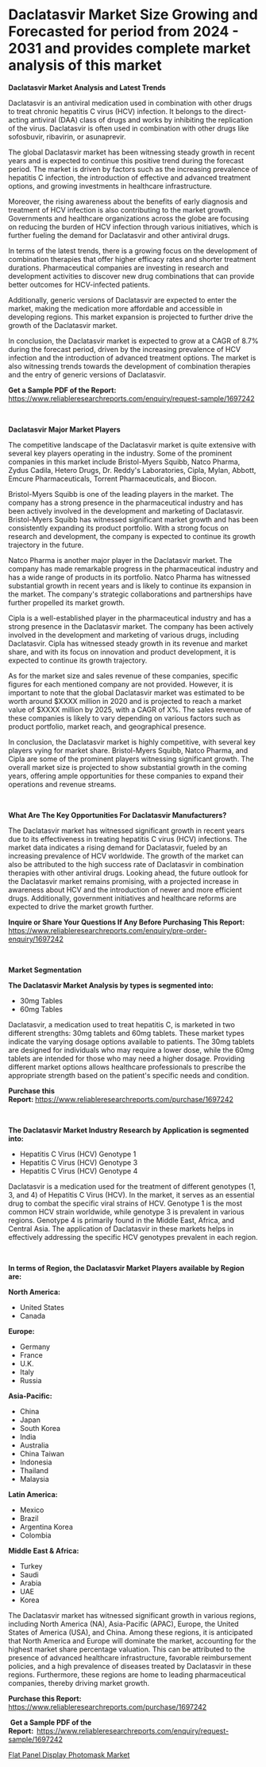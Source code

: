 <p><h1>Daclatasvir Market Size Growing and Forecasted for period from 2024 - 2031 and provides complete market analysis of this market</h1></p><p><strong>Daclatasvir Market Analysis and Latest Trends</strong></p>
<p><p>Daclatasvir is an antiviral medication used in combination with other drugs to treat chronic hepatitis C virus (HCV) infection. It belongs to the direct-acting antiviral (DAA) class of drugs and works by inhibiting the replication of the virus. Daclatasvir is often used in combination with other drugs like sofosbuvir, ribavirin, or asunaprevir.</p><p>The global Daclatasvir market has been witnessing steady growth in recent years and is expected to continue this positive trend during the forecast period. The market is driven by factors such as the increasing prevalence of hepatitis C infection, the introduction of effective and advanced treatment options, and growing investments in healthcare infrastructure.</p><p>Moreover, the rising awareness about the benefits of early diagnosis and treatment of HCV infection is also contributing to the market growth. Governments and healthcare organizations across the globe are focusing on reducing the burden of HCV infection through various initiatives, which is further fueling the demand for Daclatasvir and other antiviral drugs.</p><p>In terms of the latest trends, there is a growing focus on the development of combination therapies that offer higher efficacy rates and shorter treatment durations. Pharmaceutical companies are investing in research and development activities to discover new drug combinations that can provide better outcomes for HCV-infected patients.</p><p>Additionally, generic versions of Daclatasvir are expected to enter the market, making the medication more affordable and accessible in developing regions. This market expansion is projected to further drive the growth of the Daclatasvir market.</p><p>In conclusion, the Daclatasvir market is expected to grow at a CAGR of 8.7% during the forecast period, driven by the increasing prevalence of HCV infection and the introduction of advanced treatment options. The market is also witnessing trends towards the development of combination therapies and the entry of generic versions of Daclatasvir.</p></p>
<p><strong>Get a Sample PDF of the Report:&nbsp;</strong> <a href="https://www.reliableresearchreports.com/enquiry/request-sample/1697242">https://www.reliableresearchreports.com/enquiry/request-sample/1697242</a></p>
<p>&nbsp;</p>
<p><strong>Daclatasvir Major Market Players</strong></p>
<p><p>The competitive landscape of the Daclatasvir market is quite extensive with several key players operating in the industry. Some of the prominent companies in this market include Bristol-Myers Squibb, Natco Pharma, Zydus Cadila, Hetero Drugs, Dr. Reddy's Laboratories, Cipla, Mylan, Abbott, Emcure Pharmaceuticals, Torrent Pharmaceuticals, and Biocon.</p><p>Bristol-Myers Squibb is one of the leading players in the market. The company has a strong presence in the pharmaceutical industry and has been actively involved in the development and marketing of Daclatasvir. Bristol-Myers Squibb has witnessed significant market growth and has been consistently expanding its product portfolio. With a strong focus on research and development, the company is expected to continue its growth trajectory in the future.</p><p>Natco Pharma is another major player in the Daclatasvir market. The company has made remarkable progress in the pharmaceutical industry and has a wide range of products in its portfolio. Natco Pharma has witnessed substantial growth in recent years and is likely to continue its expansion in the market. The company's strategic collaborations and partnerships have further propelled its market growth.</p><p>Cipla is a well-established player in the pharmaceutical industry and has a strong presence in the Daclatasvir market. The company has been actively involved in the development and marketing of various drugs, including Daclatasvir. Cipla has witnessed steady growth in its revenue and market share, and with its focus on innovation and product development, it is expected to continue its growth trajectory.</p><p>As for the market size and sales revenue of these companies, specific figures for each mentioned company are not provided. However, it is important to note that the global Daclatasvir market was estimated to be worth around $XXXX million in 2020 and is projected to reach a market value of $XXXX million by 2025, with a CAGR of X%. The sales revenue of these companies is likely to vary depending on various factors such as product portfolio, market reach, and geographical presence.</p><p>In conclusion, the Daclatasvir market is highly competitive, with several key players vying for market share. Bristol-Myers Squibb, Natco Pharma, and Cipla are some of the prominent players witnessing significant growth. The overall market size is projected to show substantial growth in the coming years, offering ample opportunities for these companies to expand their operations and revenue streams.</p></p>
<p>&nbsp;</p>
<p><strong>What Are The Key Opportunities For Daclatasvir Manufacturers?</strong></p>
<p><p>The Daclatasvir market has witnessed significant growth in recent years due to its effectiveness in treating hepatitis C virus (HCV) infections. The market data indicates a rising demand for Daclatasvir, fueled by an increasing prevalence of HCV worldwide. The growth of the market can also be attributed to the high success rate of Daclatasvir in combination therapies with other antiviral drugs. Looking ahead, the future outlook for the Daclatasvir market remains promising, with a projected increase in awareness about HCV and the introduction of newer and more efficient drugs. Additionally, government initiatives and healthcare reforms are expected to drive the market growth further.</p></p>
<p><strong>Inquire or Share Your Questions If Any Before Purchasing This Report:</strong> <a href="https://www.reliableresearchreports.com/enquiry/pre-order-enquiry/1697242">https://www.reliableresearchreports.com/enquiry/pre-order-enquiry/1697242</a></p>
<p>&nbsp;</p>
<p><strong>Market Segmentation</strong></p>
<p><strong>The Daclatasvir Market Analysis by types is segmented into:</strong></p>
<p><ul><li>30mg Tables</li><li>60mg Tables</li></ul></p>
<p><p>Daclatasvir, a medication used to treat hepatitis C, is marketed in two different strengths: 30mg tablets and 60mg tablets. These market types indicate the varying dosage options available to patients. The 30mg tablets are designed for individuals who may require a lower dose, while the 60mg tablets are intended for those who may need a higher dosage. Providing different market options allows healthcare professionals to prescribe the appropriate strength based on the patient's specific needs and condition.</p></p>
<p><strong>Purchase this Report:&nbsp;</strong><a href="https://www.reliableresearchreports.com/purchase/1697242">https://www.reliableresearchreports.com/purchase/1697242</a></p>
<p>&nbsp;</p>
<p><strong>The Daclatasvir Market Industry Research by Application is segmented into:</strong></p>
<p><ul><li>Hepatitis C Virus (HCV) Genotype 1</li><li>Hepatitis C Virus (HCV) Genotype 3</li><li>Hepatitis C Virus (HCV) Genotype 4</li></ul></p>
<p><p>Daclatasvir is a medication used for the treatment of different genotypes (1, 3, and 4) of Hepatitis C Virus (HCV). In the market, it serves as an essential drug to combat the specific viral strains of HCV. Genotype 1 is the most common HCV strain worldwide, while genotype 3 is prevalent in various regions. Genotype 4 is primarily found in the Middle East, Africa, and Central Asia. The application of Daclatasvir in these markets helps in effectively addressing the specific HCV genotypes prevalent in each region.</p></p>
<p>&nbsp;</p>
<p><strong>In terms of Region, the Daclatasvir Market Players available by Region are:</strong></p>
<p>
    <p> <strong> North America: </strong>
        <ul>
            <li>United States</li>
            <li>Canada</li>
        </ul>
        </p> 
    <p> <strong> Europe: </strong>
        <ul>
            <li>Germany</li>
            <li>France</li>
            <li>U.K.</li>
            <li>Italy</li>
            <li>Russia</li>
        </ul>
        </p> 
    <p> <strong> Asia-Pacific: </strong>
        <ul>
            <li>China</li>
            <li>Japan</li>
            <li>South Korea</li>
            <li>India</li>
            <li>Australia</li>
            <li>China Taiwan</li>
            <li>Indonesia</li>
            <li>Thailand</li>
            <li>Malaysia</li>
        </ul>
        </p> 
    <p> <strong> Latin America: </strong>
        <ul>
            <li>Mexico</li>
            <li>Brazil</li>
            <li>Argentina Korea</li>
            <li>Colombia</li>
        </ul>
        </p> 
    <p> <strong> Middle East & Africa: </strong>
        <ul>
            <li>Turkey</li>
            <li>Saudi</li>
            <li>Arabia</li>
            <li>UAE</li>
            <li>Korea</li>
        </ul>
    </p>
    </p>
<p><p>The Daclatasvir market has witnessed significant growth in various regions, including North America (NA), Asia-Pacific (APAC), Europe, the United States of America (USA), and China. Among these regions, it is anticipated that North America and Europe will dominate the market, accounting for the highest market share percentage valuation. This can be attributed to the presence of advanced healthcare infrastructure, favorable reimbursement policies, and a high prevalence of diseases treated by Daclatasvir in these regions. Furthermore, these regions are home to leading pharmaceutical companies, thereby driving market growth.</p></p>
<p><strong>Purchase this Report: </strong><a href="https://www.reliableresearchreports.com/purchase/1697242">https://www.reliableresearchreports.com/purchase/1697242</a></p>
<p>&nbsp;<strong>Get a Sample PDF of the Report:&nbsp;&nbsp;</strong><a href="https://www.reliableresearchreports.com/enquiry/request-sample/1697242">https://www.reliableresearchreports.com/enquiry/request-sample/1697242</a></p>
<p><strong></strong></p>
<p><p><a href="https://www.linkedin.com/pulse/flat-panel-display-photomask-market-research-report-wrnse?trackingId=O234L%2BryQzOCXfG492diPQ%3D%3D">Flat Panel Display Photomask Market</a></p></p>